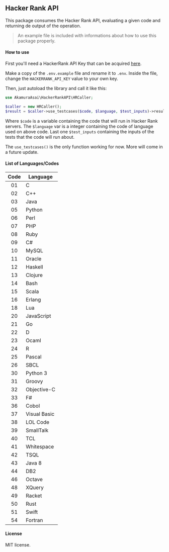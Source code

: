 ## Hacker Rank API

This package consumes the Hacker Rank API, evaluating a given code and returning de output of the operation.

> An example file is included with informations about how to use this package properly.

#### How to use
 
 First you'll need a HackerRank API Key that can be acquired [here](https://www.hackerrank.com/api/docs).
 
 Make a copy of the ```.env.example``` file and rename it to ```.env```. 
 Inside the file, change the ```HACKERRANK_API_KEY``` value to your own key. 
 
 Then, just autoload the library and call it like this:
 
 ```php
 use AkamuraAsai\HackerRankAPI\HRCaller;
 
 $caller = new HRCaller();
 $result = $caller->use_testcases($code, $language, $test_inputs)->result;
 
 ```
 Where `$code` is a variable containing the code that will run in Hacker Rank servers.
 The `$language` var is a integer containing the code of language used on above code.
 Last one `$test_inputs` containing the inputs of the tests that the code will run about.
 
 The `use_testcases()` is the only function working for now. More will come in a future update.
 
#### List of Languages/Codes
 
| Code | Language     |
|:----:|--------------|
| 01   | C            |
| 02   | C++          |
| 03   | Java         |
| 05   | Python       |
| 06   | Perl         |
| 07   | PHP          |
| 08   | Ruby         |
| 09   | C#           |
| 10   | MySQL        |
| 11   | Oracle       |
| 12   | Haskell      |
| 13   | Clojure      |
| 14   | Bash         |
| 15   | Scala        |
| 16   | Erlang       |
| 18   | Lua          |
| 20   | JavaScript   |
| 21   | Go           |
| 22   | D            |
| 23   | Ocaml        |
| 24   | R            |
| 25   | Pascal       |
| 26   | SBCL         |
| 30   | Python 3     |
| 31   | Groovy       |
| 32   | Objective-C  |
| 33   | F#           |
| 36   | Cobol        |
| 37   | Visual Basic |
| 38   | LOL Code     |
| 39   | SmallTalk    |
| 40   | TCL          |
| 41   | Whitespace   |
| 42   | TSQL         |
| 43   | Java 8       |
| 44   | DB2          |
| 46   | Octave       |
| 48   | XQuery       |
| 49   | Racket       |
| 50   | Rust         |
| 51   | Swift        |
| 54   | Fortran      |


#### License
MIT license.

 